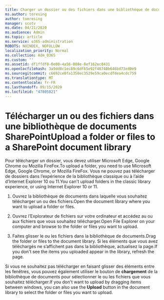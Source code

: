 ```yaml
---
title: Charger un dossier ou des fichiers dans une bibliothèque de documents
ms.author: toresing
author: tomresing
manager: scotv
ms.date: 04/21/2020
ms.audience: Admin
ms.topic: article
ms.service: o365-administration
ROBOTS: NOINDEX, NOFOLLOW
localization_priority: Normal
ms.collection: Adm_O365
ms.custom: ''
ms.assetid: df1ffdf0-8e08-4a56-880e-8ef162ec8431
ms.openlocfilehash: 3a9dd0c1ec89c6df65e92f46740b646bd73ed9e9
ms.sourcegitcommit: c6692ce0fa1358ec3529e59ca0ecdfdea4cdc759
ms.translationtype: MT
ms.contentlocale: fr-FR
ms.lasthandoff: 09/15/2020
ms.locfileid: "47805821"
---
```

# <a name="upload-a-folder-or-files-to-a-sharepoint-document-library"></a><span data-ttu-id="5e768-102">Télécharger un ou des fichiers dans une bibliothèque de documents SharePoint</span><span class="sxs-lookup"><span data-stu-id="5e768-102">Upload a folder or files to a SharePoint document library</span></span>

<span data-ttu-id="5e768-103">Pour télécharger un dossier, vous devez utiliser Microsoft Edge, Google Chrome ou Mozilla FireFox.</span><span class="sxs-lookup"><span data-stu-id="5e768-103">To upload a folder, you need to use Microsoft Edge, Google Chrome, or Mozilla FireFox.</span></span> <span data-ttu-id="5e768-104">Vous ne pouvez pas télécharger de dossiers dans l’expérience de la bibliothèque classique ou à l’aide d’Internet Explorer 10 ou 11.</span><span class="sxs-lookup"><span data-stu-id="5e768-104">You can't upload folders in the classic library experience, or using Internet Explorer 10 or 11.</span></span>
  
1. <span data-ttu-id="5e768-105">Ouvrez la bibliothèque de documents dans laquelle vous souhaitez télécharger un ou des fichiers.</span><span class="sxs-lookup"><span data-stu-id="5e768-105">Open the document library where you want to upload a folder or files.</span></span>
    
2. <span data-ttu-id="5e768-106">Ouvrez l’Explorateur de fichiers sur votre ordinateur et accédez au ou aux fichiers que vous souhaitez télécharger.</span><span class="sxs-lookup"><span data-stu-id="5e768-106">Open File Explorer on your computer and browse to the folder or files you want to upload.</span></span>
    
3. <span data-ttu-id="5e768-107">Faites glisser le ou les fichiers dans la bibliothèque de documents.</span><span class="sxs-lookup"><span data-stu-id="5e768-107">Drag the folder or files to the document library.</span></span> <span data-ttu-id="5e768-108">Si les éléments que vous avez téléchargés ne s’affichent pas dans la bibliothèque, actualisez la page.</span><span class="sxs-lookup"><span data-stu-id="5e768-108">If you don't see the items you uploaded appear in the library, refresh the page.</span></span> 
    
<span data-ttu-id="5e768-109">Si vous ne souhaitez pas télécharger en faisant glisser des éléments entre les fenêtres, vous pouvez également utiliser le bouton de **chargement** de la bibliothèque de documents pour sélectionner le ou les fichiers que vous souhaitez télécharger.</span><span class="sxs-lookup"><span data-stu-id="5e768-109">If you don't want to upload by dragging items between windows, you can also use the **Upload** button in the document library to select the folder or files you want to upload.</span></span> 
  

